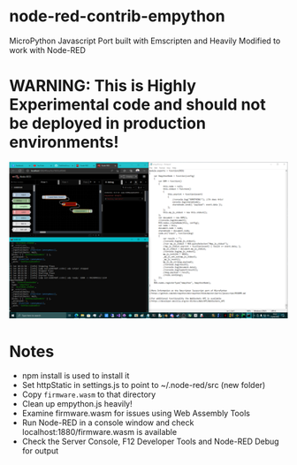 # node-red-contrib-empython
MicroPython Javascript Port built with Emscripten and Heavily Modified to work with Node-RED

# WARNING: This is Highly Experimental code and should not be deployed in production environments!

![screenshot](https://github.com/TheMindVirus/helpnodered/blob/empython/screenshot.png)

# Notes
* npm install <local absolute directory> is used to install it
* Set httpStatic in settings.js to point to ~/.node-red/src (new folder)
* Copy `firmware.wasm` to that directory
* Clean up empython.js heavily!
* Examine firmware.wasm for issues using Web Assembly Tools
* Run Node-RED in a console window and check localhost:1880/firmware.wasm is available
* Check the Server Console, F12 Developer Tools and Node-RED Debug for output
